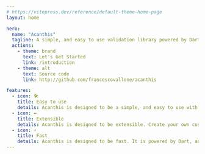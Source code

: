 ```yaml
---
# https://vitepress.dev/reference/default-theme-home-page
layout: home

hero:
  name: "Acanthis"
  tagline: A simple, and easy to use validation library powered by Dart
  actions:
    - theme: brand
      text: Let's Get Started
      link: /introduction
    - theme: alt
      text: Source code
      link: http://github.com/francescovallone/acanthis

features:
  - icon: 🛠️
    title: Easy to use
    details: Acanthis is designed to be a simple, and easy to use with a gentle learning curve.
  - icon: ↔️
    title: Extensible
    details: Acanthis is designed to be extensible. Create your own custom validators, and use them in your schemas.
  - icon: ⚡
    title: Fast
    details: Acanthis is designed to be fast. It is powered by Dart, and is designed to be as fast as possible.
---
```



